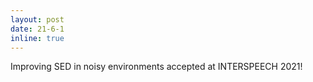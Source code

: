 ```yaml
---
layout: post
date: 21-6-1
inline: true
---
```


Improving SED in noisy environments accepted at INTERSPEECH 2021!
